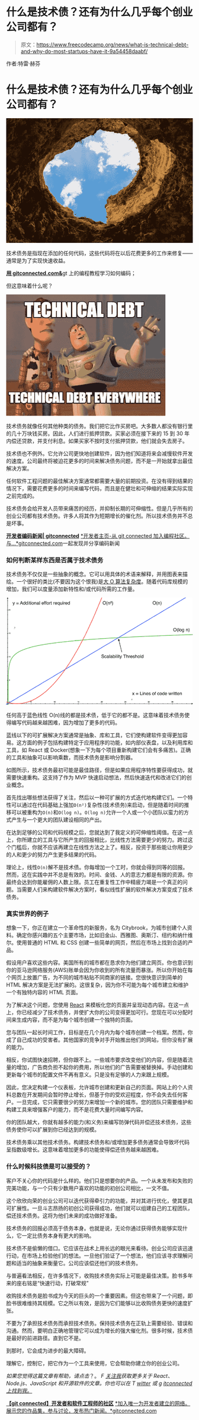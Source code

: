 # 什么是技术债？还有为什么几乎每个创业公司都有？

> 原文：<https://www.freecodecamp.org/news/what-is-technical-debt-and-why-do-most-startups-have-it-9a54458daabf/>

作者:特雷·赫芬

# 什么是技术债？还有为什么几乎每个创业公司都有？

![1*BefRx92AZqpvYnK8qbQekw](img/34d1061362f834729649b4ec291dd59d.png)

技术债务是指现在添加的任何代码，这些代码将在以后花费更多的工作来修复——通常是为了实现快速收益。

[**用 gitconnected.com&**](https://gitconnected.com/learn)gt 上的编程教程学习如何编码；

但这意味着什么呢？

![1*mOkmsSxjdGpDd1EHQqdB8Q](img/6d88e1bac1fb77eb25b06edd57f6742f.png)

技术债务就像任何其他种类的债务。我们把它比作买房吧。大多数人都没有银行里的几十万块钱买房。因此，人们进行抵押贷款。买家必须在接下来的 15 到 30 年内偿还贷款，并支付利息。如果买家不按时支付抵押贷款，他们就会失去房子。

技术债也不例外。它允许公司更快地创建软件，因为他们知道将来会减慢软件开发的速度。公司最终将被迫花更多的时间来解决债务问题，而不是一开始就拿出最佳解决方案。

任何软件工程问题的最佳解决方案通常都需要大量的前期投资。在没有得到结果的情况下，需要花费更多的时间来编写代码，而且是在健壮和可伸缩的结果实际实现之前完成的。

技术债务会给开发人员带来痛苦的经历，并抑制长期的可伸缩性。但是几乎所有的创业公司都有技术债务。许多人将其作为短期增长的催化剂。所以技术债务并不总是坏事。

[**开发者编码新闻| gitconnected**](https://gitconnected.com)
[*开发者主页-从 git connected 加入编程社区。与…*gitconnected.com](https://gitconnected.com)一起发现并分享编码新闻

### 如何判断某样东西是否属于技术债务

技术债务不仅仅是一些抽象的概念。它可以用具体的术语来解释，并用图表来描绘。一个很好的类比(不要因为这个恨我)是[大 O 算法复杂度](https://stackoverflow.com/questions/487258/what-is-a-plain-english-explanation-of-big-o-notation)。随着代码库规模的增加，我们可以度量添加新特性和/或代码所需的工作量。

![1*6U_NG4w6g6YYyxPyG9Io_g](img/aecb89802fe0aad0947cf8927e0aefa8.png)

任何高于蓝色线性 O(n)线的都是技术债，低于它的都不是。这意味着技术债务使得编写代码越来越困难，因为增加了更多的代码。

蓝线以下的可扩展解决方案通常是抽象、库和工具，它们使构建软件变得更加容易。这方面的例子包括构建特定于应用程序的功能，如内部仪表盘，以及利用库和工具，如 React 或 Docker(想象一下为每个项目重新构建它们会有多痛苦)。正确的工具和抽象可以影响乘数，而技术债务是影响分割器。

如图所示，技术债务最初可能是最佳路径，但是如果应用程序特性要获得成功，就需要快速重构。这支持了作为 MVP 快速启动想法，然后快速迭代和改进它们的创业概念。

首先找出哪些想法获得了关注，然后以一种可扩展的方式迭代地构建它们。一个特性可以通过在代码基础上强加`O(n²)`复杂性(技术债务)来启动，但是随着时间的推移可以被重构为`O(n)`和`O(log n)`。`O(log n)`允许一个人或一个小团队以蛮力的方式产生与一个更大的团队建设相同的产出。

在达到足够的公司和代码规模之后，您就达到了我定义的可伸缩性阈值。在这一点上，你所建立的工具与它所产生的回报相比，比线性方法需要更少的努力。跨过这个门槛后，你就不应该再建立在线性方法之上了。相反，投资于那些能让你用更少的人和更少的努力产生更多结果的代码。

理论上，线性`O(n)`解不是技术债。你每增加一个工时，你就会得到同等的回报。然而，这在实践中并不总是有效的。时间、金钱、人的意志力都是有限的资源。你最终会达到你能雇佣的人数上限。员工在重复性工作中精疲力竭是一个真正的问题。当需要人们来构建软件解决方案时，看似线性扩展的软件解决方案变成了技术债务。

### 真实世界的例子

想象一下，你正在建立一个革命性的新服务，名为 Citybrook，为城市创建个人资料。确定你感兴趣的五个主要市场，比如旧金山、西雅图、奥斯汀、纽约和纳什维尔。使用普通的 HTML 和 CSS 创建一些简单的网页，然后在市场上找到合适的产品。

假设用户喜欢这些内容。美国所有的城市都在恳求你为他们建立网页。你也意识到你的亚马逊网络服务(AWS)账单会因为你收到的所有流量而暴涨。所以你开始在每个网页上放置广告，为不同的城市粘贴不同商家的链接。您很快意识到简单的 HTML 解决方案是无法扩展的。这很复杂，因为你不可能为每个城市建立和维护一个有独特内容的 HTML 页面。

为了解决这个问题，您使用 [React](https://reactjs.org/) 来模板化您的页面并呈现动态内容。在这一点上，你已经减少了技术债务，并使扩大你的公司变得更加可行。您现在可以分配时间来生成内容，而不是为每个城市创建一个独特的页面。

您与团队一起长时间工作，目标是在几个月内为每个城市创建一个档案。然而，你成了自己成功的受害者。其他国家的竞争对手开始推出他们的网站，但你没有扩展的能力。

相反，你试图快速招聘，但你跟不上。一些城市要求改变他们的内容，但是随着流量的增加，广告商负担不起你的费用，所以他们的广告需要被替换掉。手动创建和更新每个城市的配置文件不再有意义。只是没有足够的人力来跟上规模。

因此，您决定构建一个仪表板，允许城市创建和更新自己的页面。网站上的个人资料总数在开发期间会暂时停止增长，但基于你的受欢迎程度，你不会失去任何客户。一旦完成，它只需要很少的努力来增加一个新的城市。您的团队只需要维护和构建工具来增强客户的能力，而不是花费大量时间编写内容。

你的团队越大，你就有越多的能力(和义务)来编写防弹代码并偿还技术债务，这些债务使你可以扩展到你已经达到的规模。

技术债务乘以其他技术债务。构建技术债务和/或增加更多债务通常会导致坏代码呈指数级增长。这意味着增加更多的功能使得偿还债务越来越困难。

### 什么时候科技债是可以接受的？

客户不关心你的代码是什么样的。他们只是想要你的产品。一个从未发布和失败的完美功能，与一个只有少数用户喜欢的功能的初创公司相比，一文不值。

这个欣欣向荣的创业公司可以迭代获得牵引力的功能，并对其进行优化，使其更具可扩展性。一旦斗志昂扬的初创公司获得成功，他们就可以组建自己的工程团队，偿还技术债务。这将为他们未来的成功做好准备。

技术债务的回报必须高于债务本身。也就是说，无论你通过获得债务能够实现什么，它一定比债务本身有更大的影响。

技术债不是偷懒的借口。它应该在战术上用长远的眼光来看待。创业公司应该迅速行动，在市场上检验他们的想法。一旦他们验证了一个想法，他们应该寻求理解问题和适当的抽象来衡量它。公司应该偿还他们的技术债务。

与普遍看法相反，在许多情况下，收购技术债务实际上可能是最佳决策。脸书多年来的座右铭是“快速行动，打破常规”

收购技术债务是脸书成为今天的巨头的一个重要因素。但这也带来了一个问题，即脸书很难维持其规模。它之所以有效，是因为它们能够以比收购债务更快的速度扩张。

不要为了承担技术债务而承担技术债务。保持技术债务在正轨上需要经验、错误和沟通。然而，要明白正确地管理它可以成为增长的强大催化剂。很多时候，技术债是最好的前进路径。直到它不是。

到那时，它会成为进步的最大障碍。

理解它，控制它，把它作为一个工具来使用，它会帮助你建立你的创业公司。

*如果您觉得这篇文章有帮助，请点击*？。 *F [关注我](https://medium.com/@treyhuffine)获取更多关于 React、Node.js、JavaScript 和开源软件的文章。你也可以在 T [witter](https://twitter.com/treyhuffine) 或 g [itconnected 上找到我。](https://gitconnected.com/treyhuffine)*

[**【git connected】开发者和软件工程师的社区**](https://gitconnected.com)
[*加入唯一为开发者建立的网络。展示您的作品集，参与讨论，发布热门新闻。*gitconnected.com](https://gitconnected.com)